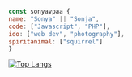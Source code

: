 ```javascript
const sonyavpaa {
name: "Sonya" || "Sonja",
code: ["Javascript", "PHP"],
ido: ["web dev", "photography"],
spiritanimal: ["squirrel"]
}
```

[![Top Langs](https://github-readme-stats.vercel.app/api/top-langs/?username=sonyavpaa&layout=compact)](https://github.com/anuraghazra/github-readme-stats)


<!--
**sonyavpaa/sonyavpaa** is a ✨ _special_ ✨ repository because its `README.md` (this file) appears on your GitHub profile.

Here are some ideas to get you started:

- 🔭 I’m currently working on ...
- 🌱 I’m currently learning ...
- 👯 I’m looking to collaborate on ...
- 🤔 I’m looking for help with ...
- 💬 Ask me about ...
- 📫 How to reach me: ...
- 😄 Pronouns: ...
- ⚡ Fun fact: ...
-->
